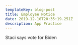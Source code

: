 ```yaml
---
templateKey: blog-post
title: Employee Notice
date: 2019-12-10T20:35:19.251Z
description: App Practice
---
```

Staci says vote for Biden
